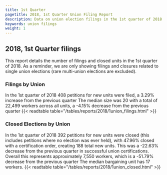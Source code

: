 ```yaml
---
title: 1st Quarter
pagetitle: 2018, 1st Quarter Union Filing Report
description: Data on union election filings in the 1st quarter of 2018
keywords: union filings
weight: 1
---
```


## 2018, 1st Quarter filings

This report details the number of filings and closed units in the 1st quarter of 2018. As a reminder, we are only showing filings and closures related to single union elections (rare multi-union elections are excluded).

### Filings by Union
In the 1st quarter of 2018 408 petitions for new units were filed, a 3.29% increase from the previous quarter The median size was 20 with a total of 22,499 workers across all units, a -4.15% decrease from the previous quarter
{{< readtable table="/tables/reports/2018/1union_filings.html" >}}

### Closed Elections by Union
In the 1st quarter of 2018 392 petitions for new units were closed (this includes petitions where no election was ever held), with 47.96% closed with a certification order, creating 188 total new units. This was a -22.63% decrease from the previous quarter in successful union certifications. Overall this represents approximately 7,550 workers, which is a -51.79% decrease from the previous quarter The median bargaining unit has 17 workers.
{{< readtable table="/tables/reports/2018/1union_closed.html" >}}
